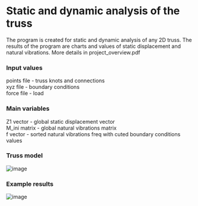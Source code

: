 # Static and dynamic analysis of the truss

The program is created for static and dynamic analysis of any 2D truss. The results of the program are charts and values of static displacement and natural vibrations.
More details in project_overview.pdf

### Input values

points file - truss knots and connections \
xyz file - boundary conditions \
force file - load 

### Main variables

Z1 vector - global static displacement vector \
M_ini matrix - global natural vibrations matrix \
f vector - sorted natural vibrations freq with cuted boundary conditions values 

### Truss model

![image](https://user-images.githubusercontent.com/77202126/175917340-df1e72d0-a795-4439-8cce-b0275dfd7232.png)


### Example results

![image](https://user-images.githubusercontent.com/77202126/175917291-ae953591-7318-4291-a545-773baf57c0a3.png)

